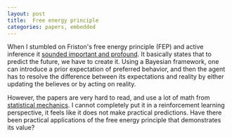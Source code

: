 ```yaml
---
layout: post
title:  Free energy principle
categories: papers, embedded
---
```


When I stumbled on Friston's free energy principle (FEP) and active inference it
[sounded important and
profound](https://www.youtube.com/watch?v=Y1egnoCWgUg&t=14s). It basically
states that to predict the future, we have to create it. Using a Bayesian
framework, one can introduce a prior expectation of preferred behavior, and then
the agent has to resolve the difference between its expectations and reality by
either updating the believes or by acting on reality.

However, the papers are very hard to read, and use a lot of math from
[statistical mechanics](https://en.wikipedia.org/wiki/Statistical_mechanics). I
cannot completely put it in a reinforcement learning perspective, it feels like
it does not make practical predictions. Have there been practical applications
of the free energy principle that demonstrates its value?
